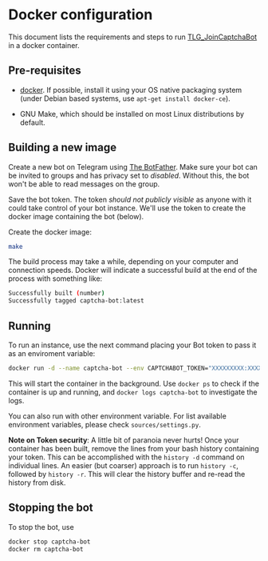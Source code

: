 # Docker configuration

This document lists the requirements and steps to run
[TLG_JoinCaptchaBot](https://github.com/J-Rios/TLG_JoinCaptchaBot) in a docker
container.

## Pre-requisites

* [docker](https://www.docker.com/products/docker-engine). If possible, install
  it using your OS native packaging system (under Debian based systems, use
  `apt-get install docker-ce`).

* GNU Make, which should be installed on most Linux distributions by default.

## Building a new image

Create a new bot on Telegram using [The BotFather](http://t.me/BotFather). Make
sure your bot can be invited to groups and has privacy set to _disabled_.
Without this, the bot won't be able to read messages on the group.

Save the bot token. The token _should not publicly visible_ as anyone with it
could take control of your bot instance. We'll use the token to create the
docker image containing the bot (below).

Create the docker image:

```bash
make
```

The build process may take a while, depending on your computer and connection
speeds.  Docker will indicate a successful build at the end of the process with
something like:

```bash
Successfully built (number)
Successfully tagged captcha-bot:latest
```

## Running

To run an instance, use the next command placing your Bot token to pass it as
an enviroment variable:

```bash
docker run -d --name captcha-bot --env CAPTCHABOT_TOKEN="XXXXXXXXX:XXXXXXXXXXXXXXXXXXXXXXXXXXXXXXXXXXX" --restart always captcha-bot
```

This will start the container in the background. Use `docker ps` to check if
the container is up and running, and `docker logs captcha-bot` to
investigate the logs.

You can also run with other environment variable. For list available
environment variables, please check `sources/settings.py`.

**Note on Token security**: A little bit of paranoia never hurts! Once your
container has been built, remove the lines from your bash history containing
your token. This can be accomplished with the `history -d` command on
individual lines. An easier (but coarser) approach is to run `history -c`,
followed by `history -r`. This will clear the history buffer and re-read the
history from disk.

## Stopping the bot

To stop the bot, use

```bash
docker stop captcha-bot
docker rm captcha-bot
```
